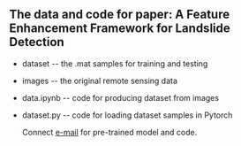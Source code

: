 ## The data and code for paper: A Feature Enhancement Framework for Landslide Detection
* dataset -- the .mat samples for training and testing  
* images -- the original remote sensing data
* data.ipynb -- code for producing dataset from images
* dataset.py -- code for loading dataset samples in Pytorch

  Connect [e-mail](virylon@qq.com) for pre-trained model and code. 

